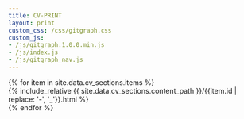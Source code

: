 ```yaml
---
title: CV-PRINT
layout: print
custom_css: /css/gitgraph.css
custom_js: 
- /js/gitgraph.1.0.0.min.js
- /js/index.js
- /js/gitgraph_nav.js
---
```

<!-- Override width for printing -->
<style type="text/css" media="screen">
    .gitgraph-detail {
        width: 100%;
    }
</style>


<section>
    <!-- GitGraph canvas -->
    <canvas id="gitGraph"></canvas>
    {% for item in site.data.cv_sections.items %}
    <div id="{{ item.id }}" class="gitgraph-detail">
        {% include_relative {{ site.data.cv_sections.content_path }}/{{item.id  | replace: '-', '_'}}.html %}
    </div>
    {% endfor %}
</section>